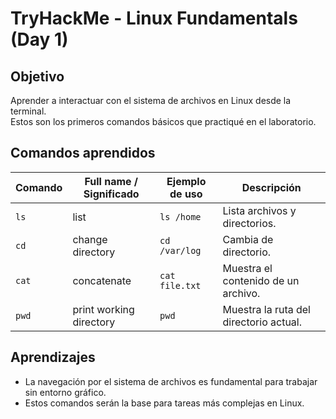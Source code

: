 # TryHackMe - Linux Fundamentals (Day 1)

## Objetivo
Aprender a interactuar con el sistema de archivos en Linux desde la terminal.  
Estos son los primeros comandos básicos que practiqué en el laboratorio.

## Comandos aprendidos

| Comando | Full name / Significado | Ejemplo de uso | Descripción |
|---------|--------------------------|----------------|-------------|
| `ls`    | list                     | `ls /home`     | Lista archivos y directorios. |
| `cd`    | change directory         | `cd /var/log`  | Cambia de directorio. |
| `cat`   | concatenate              | `cat file.txt` | Muestra el contenido de un archivo. |
| `pwd`   | print working directory  | `pwd`          | Muestra la ruta del directorio actual. |

## Aprendizajes
- La navegación por el sistema de archivos es fundamental para trabajar sin entorno gráfico.  
- Estos comandos serán la base para tareas más complejas en Linux.  
